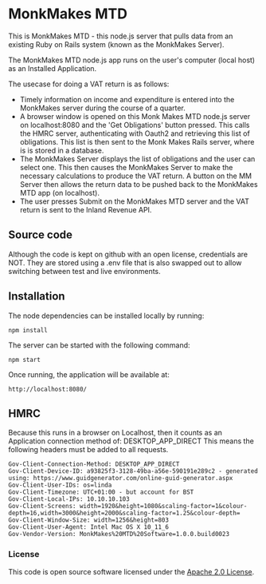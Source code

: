 MonkMakes MTD
=========================

This is MonkMakes MTD - this node.js server that pulls data from an existing Ruby on Rails system (known as the MonkMakes Server).

The MonkMakes MTD node.js app runs on the user's computer (local host) as an Installed Application. 

The usecase for doing a VAT return is as follows:
* Timely information on income and expenditure is entered into the MonkMakes server during the course of a quarter.
* A browser window is opened on this Monk Makes MTD node.js server on localhost:8080 and the 'Get Obligations' button pressed. This calls the
HMRC server, authenticating with Oauth2 and retrieving this list of obligations. This list is then sent to the Monk Makes 
Rails server, where is is stored in a database.
* The MonkMakes Server displays the list of obligations and the user can select one. This then causes the MonkMakes Server
to make the necessary calculations to produce the VAT return. A button on the MM Server then allows the return data to be 
pushed back to the MonkMakes MTD app (on localhost).
* The user presses Submit on the MonkMakes MTD server and the VAT return is sent to the Inland Revenue API.

Source code
------------
Although the code is kept on github with an open license, credentials are NOT. They are stored using a .env file that is 
also swapped out to allow switching between test and live environments.


Installation
------------

The node dependencies can be installed locally by running:
```
npm install
```

The server can be started with the following command:
```
npm start
```

Once running, the application will be available at:

```
http://localhost:8080/
```


HMRC
----
Because this runs in a browser on Localhost, then it counts as an Application connection method of: DESKTOP_APP_DIRECT 
This means the following headers must be added to all requests.
```
Gov-Client-Connection-Method: DESKTOP_APP_DIRECT
Gov-Client-Device-ID: a93825f3-3128-49ba-a56e-590191e289c2 - generated using: https://www.guidgenerator.com/online-guid-generator.aspx
Gov-Client-User-IDs: os=linda
Gov-Client-Timezone: UTC+01:00 - but account for BST
Gov-Client-Local-IPs: 10.10.10.103
Gov-Client-Screens: width=1920&height=1080&scaling-factor=1&colour-depth=16,width=3000&height=2000&scaling-factor=1.25&colour-depth=
Gov-Client-Window-Size: width=1256&height=803
Gov-Client-User-Agent: Intel Mac OS X 10_11_6
Gov-Vendor-Version: MonkMakes%20MTD%20Software=1.0.0.build0023

```



### License

This code is open source software licensed under the [Apache 2.0 License]("http://www.apache.org/licenses/LICENSE-2.0.html").

